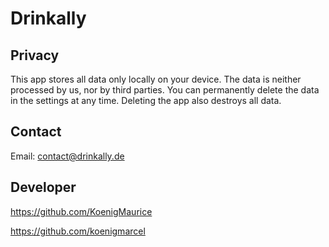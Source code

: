 # Drinkally
## **Privacy**

This app stores all data only locally on your device. The data is neither processed by us, nor by third parties.
You can permanently delete the data in the settings at any time. Deleting the app also destroys all data.

## **Contact**

Email: contact@drinkally.de

## **Developer**

<https://github.com/KoenigMaurice>

<https://github.com/koenigmarcel>
